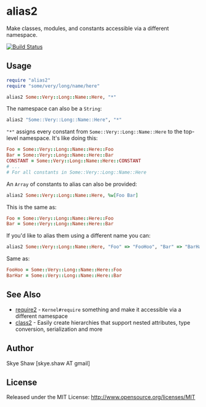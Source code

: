 # alias2

Make classes, modules, and constants accessible via a different namespace.

[![Build Status](https://travis-ci.org/sshaw/alias2.svg?branch=master)](https://travis-ci.org/sshaw/alias2)

## Usage

```rb
require "alias2"
require "some/very/long/name/here"

alias2 Some::Very::Long::Name::Here, "*"
```

The namespace can also be a `String`:

```rb
alias2 "Some::Very::Long::Name::Here", "*"
```

`"*"` assigns every constant from `Some::Very::Long::Name::Here` to the top-level namespace. It's like doing this:
```rb
Foo = Some::Very::Long::Name::Here::Foo
Bar = Some::Very::Long::Name::Here::Bar
CONSTANT = Some::Very::Long::Name::Here::CONSTANT
# ...
# For all constants in Some::Very::Long::Name::Here
```


An `Array` of constants to alias can also be provided:
```rb
alias2 Some::Very::Long::Name::Here, %w[Foo Bar]
```

This is the same as:
```rb
Foo = Some::Very::Long::Name::Here::Foo
Bar = Some::Very::Long::Name::Here::Bar
```

If you'd like to alias them using a different name you can:
```rb
alias2 Some::Very::Long::Name::Here, "Foo" => "FooHoo", "Bar" => "BarHar"
```

Same as:
```rb
FooHoo = Some::Very::Long::Name::Here::Foo
BarHar = Some::Very::Long::Name::Here::Bar
```

## See Also

* [require2](https://github.com/sshaw/require2) - `Kernel#require` something and make it accessible via a different namespace
* [class2](https://github.com/sshaw/class2) - Easily create hierarchies that support nested attributes, type conversion, serialization and more

## Author

Skye Shaw [skye.shaw AT gmail]

## License

Released under the MIT License: http://www.opensource.org/licenses/MIT
